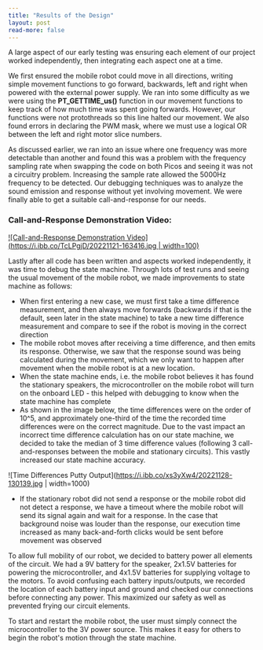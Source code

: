 ```yaml
---
title: "Results of the Design"
layout: post
read-more: false
---
```


A large aspect of our early testing was ensuring each element of our project worked independently, then integrating each aspect one at a time.

We first ensured the mobile robot could move in all directions, writing simple movement functions to go forward, backwards, left and right when powered with the external power supply. We ran into some difficulty as we were using the **PT_GETTIME_us()** function in our movement functions to keep track of how much time was spent going forwards. However, our functions were not protothreads so this line halted our movement. We also found errors in declaring the PWM mask, where we must use a logical OR between the left and right motor slice numbers.

As discussed earlier, we ran into an issue where one frequency was more detectable than another and found this was a problem with the frequency sampling rate when swapping the code on both Picos and seeing it was not a circuitry problem. Increasing the sample rate allowed the 5000Hz frequency to be detected. 
Our debugging techniques was to analyze the sound emission and response without yet involving movement. We were finally able to get a suitable call-and-response for our needs.

### Call-and-Response Demonstration Video:

[![Call-and-Response Demonstration Video](https://i.ibb.co/TcLPgjD/20221121-163416.jpg | width=100)](https://youtu.be/Qb5uwBpkJ-c)

Lastly after all code has been written and aspects worked independently, it was time to debug the state machine. Through lots of test runs and seeing the usual movement of the mobile robot, we made improvements to state machine as follows:
* When first entering a new case, we must first take a time difference measurement, and then always move forwards (backwards if that is the default, seen later in the state machine) to take a new time difference measurement and compare to see if the robot is moving in the correct direction
* The mobile robot moves after receiving a time difference, and then emits its response. Otherwise, we saw that the response sound was being calculated during the movement, which we only want to happen after movement when the mobile robot is at a new location. 
* When the state machine ends, i.e. the mobile robot believes it has found the stationary speakers, the microcontroller on the mobile robot will turn on the onboard LED - this helped with debugging to know when the state machine has complete
* As shown in the image below, the time differences were on the order of 10^5, and approximately one-third of the time the recorded time differences were on the correct magnitude. Due to the vast impact an incorrect time difference calculation has on our state machine, we decided to take the median of 3 time difference values (following 3 call-and-responses between the mobile and stationary circuits). This vastly increased our state machine accuracy.

![Time Differences Putty Output](https://i.ibb.co/xs3yXw4/20221128-130139.jpg | width=1000)

* If the stationary robot did not send a response or the mobile robot did not detect a response, we have a timeout where the mobile robot will send its signal again and wait for a response. In the case that background noise was louder than the response, our execution time increased as many back-and-forth clicks would be sent before movement was observed

To allow full mobility of our robot, we decided to battery power all elements of the circuit. We had a 9V battery for the speaker, 2x1.5V batteries for powering the microcontroller, and 4x1.5V batteries for supplying voltage to the motors. To avoid confusing each battery inputs/outputs, we recorded the location of each battery input and ground and checked our connections before connecting any power. This maximized our safety as well as prevented frying our circuit elements.

To start and restart the mobile robot, the user must simply connect the microcontroller to the 3V power source. This makes it easy for others to begin the robot's motion through the state machine. 